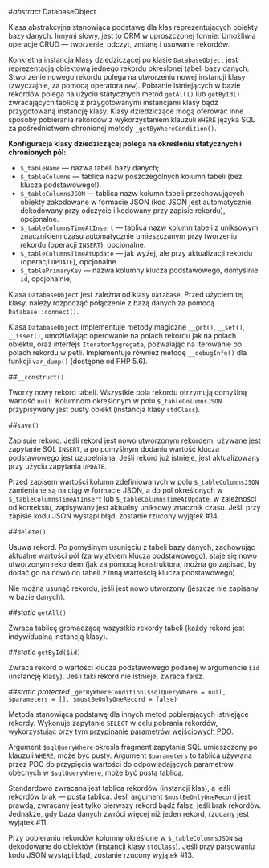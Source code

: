 #*abstract* DatabaseObject

Klasa abstrakcyjna stanowiąca podstawę dla klas reprezentujących obiekty bazy danych. Innymi słowy, jest to ORM w uproszczonej formie. Umożliwia operacje CRUD — tworzenie, odczyt, zmianę i usuwanie rekordów.

Konkretna instancja klasy dziedziczącej po klasie `DatabaseObject` jest reprezentacją obiektową jednego rekordu określonej tabeli bazy danych.
Stworzenie nowego rekordu polega na utworzeniu nowej instancji klasy (zwyczajnie, za pomocą operatora `new`). Pobranie istniejących w bazie rekordów polega na użyciu statycznych metod `getAll()` lub `getById()` zwracających tablicę z przygotowanymi instancjami klasy bądź przygotowaną instancję klasy.
Klasy dziedziczące mogą oferować inne sposoby pobierania rekordów z wykorzystaniem klauzuli `WHERE` języka SQL za pośrednictwem chronionej metody `_getByWhereCondition()`.

**Konfiguracja klasy dziedziczącej polega na określeniu statycznych i chronionych pól:**

- `$_tableName` — nazwa tabeli bazy danych;
- `$_tableColumns` — tablica nazw poszczególnych kolumn tabeli (bez klucza podstawowego!).
- `$_tableColumnsJSON` — tablica nazw kolumn tabeli przechowujących obiekty zakodowane w formacie JSON (kod JSON jest automatycznie dekodowany przy odczycie i kodowany przy zapisie rekordu), opcjonalne.
- `$_tableColumnsTimeAtInsert` — tablica nazw kolumn tabeli z uniksowym znacznikiem czasu automatycznie umieszczanym przy tworzeniu rekordu (operacji `INSERT`), opcjonalne.
- `$_tableColumnsTimeAtUpdate` — jak wyżej, ale przy aktualizacji rekordu (operacji `UPDATE`), opcjonalne.
- `$_tablePrimaryKey` — nazwa kolumny klucza podstawowego, domyślnie `id`, opcjonalnie;

Klasa `DatabaseObject` jest zależna od klasy `Database`. Przed użyciem tej klasy, należy rozpocząć połączenie z bazą danych za pomocą `Database::connect()`.

Klasa `DatabaseObject` implementuje metody magiczne `__get()`, `__set()`, `__isset()`, umożliwiając operowanie na polach rekordu jak na polach obiektu, oraz interfejs `IteratorAggregate`, pozwalając na iterowanie po polach rekordu w pętli.
Implementuje również metodę `__debugInfo()` dla funkcji `var_dump()` (dostępne od PHP 5.6).

##`__construct()`

Tworzy nowy rekord tabeli. Wszystkie pola rekordu otrzymują domyślną wartość `null`. Kolumnom określonym w polu `$_tableColumnsJSON` przypisywany jest pusty obiekt (instancja klasy `stdClass`).

##`save()`

Zapisuje rekord. Jeśli rekord jest nowo utworzonym rekordem, używane jest zapytanie SQL `INSERT`, a po pomyślnym dodaniu wartość klucza podstawowego jest uzupełniana. Jeśli rekord już istnieje, jest aktualizowany przy użyciu zapytania `UPDATE`.

Przed zapisem wartości kolumn zdefiniowanych w polu `$_tableColumnsJSON` zamieniane są na ciąg w formacie JSON, a do pól określonych w `$_tableColumnsTimeAtInsert` lub `$_tableColumnsTimeAtUpdate`, w zależności od kontekstu, zapisywany jest aktualny uniksowy znacznik czasu. Jeśli przy zapisie kodu JSON wystąpi błąd, zostanie rzucony wyjątek #14.

##`delete()`

Usuwa rekord. Po pomyślnym usunięciu z tabeli bazy danych, zachowując aktualne wartości pól (za wyjątkiem klucza podstawowego), staje się nowo utworzonym rekordem (jak za pomocą konstruktora; można go zapisać, by dodać go na nowo do tabeli z inną wartością klucza podstawowego).

Nie można usunąć rekordu, jeśli jest nowo utworzony (jeszcze nie zapisany w bazie danych).

##*static* `getAll()`

Zwraca tablicę gromadzącą wszystkie rekordy tabeli (każdy rekord jest indywidualną instancją klasy).

##*static* `getById($id)`

Zwraca rekord o wartości klucza podstawowego podanej w argumencie `$id` (instancję klasy). Jeśli taki rekord nie istnieje, zwraca fałsz.

##*static protected* `_getByWhereCondition($sqlQueryWhere = null, $parameters = [], $mustBeOnlyOneRecord = false)`

Metoda stanowiąca podstawę dla innych metod pobierających istniejące rekordy. Wykonuje zapytanie `SELECT` w celu pobrania rekordów, wykorzystując przy tym [przypinanie parametrów wejściowych PDO](http://php.net/manual/en/pdo.prepared-statements.php).

Argument `$sqlQueryWhere` określa fragment zapytania SQL umieszczony po klauzuli `WHERE`, może być pusty. Argument `$parameters` to tablica używana przez PDO do przypięcia wartości do odpowiadających parametrów obecnych w `$sqlQueryWhere`, może być pustą tablicą.

Standardowo zwracana jest tablica rekordów (instancji klas), a jeśli rekordów brak — pusta tablica. Jeśli argument `$mustBeOnlyOneRecord` jest prawdą, zwracany jest tylko pierwszy rekord bądź fałsz, jeśli brak rekordów. Jednakże, gdy baza danych zwróci więcej niż jeden rekord, rzucany jest wyjątek #11.

Przy pobieraniu rekordów kolumny określone w `$_tableColumnsJSON` są dekodowane do obiektów (instancji klasy `stdClass`). Jeśli przy parsowaniu kodu JSON wystąpi błąd, zostanie rzucony wyjątek #13.
